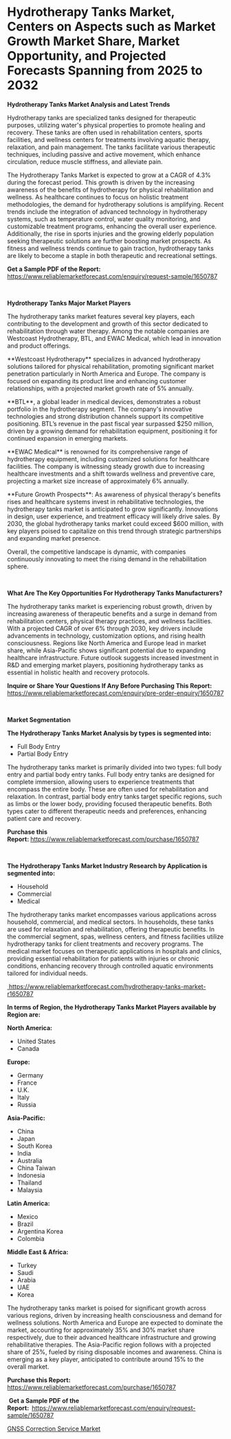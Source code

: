 <p><h1>Hydrotherapy Tanks Market, Centers on Aspects such as Market Growth Market Share, Market Opportunity, and Projected Forecasts Spanning from 2025 to 2032</h1></p><p><strong>Hydrotherapy Tanks Market Analysis and Latest Trends</strong></p>
<p><p>Hydrotherapy tanks are specialized tanks designed for therapeutic purposes, utilizing water's physical properties to promote healing and recovery. These tanks are often used in rehabilitation centers, sports facilities, and wellness centers for treatments involving aquatic therapy, relaxation, and pain management. The tanks facilitate various therapeutic techniques, including passive and active movement, which enhance circulation, reduce muscle stiffness, and alleviate pain.</p><p>The Hydrotherapy Tanks Market is expected to grow at a CAGR of 4.3% during the forecast period. This growth is driven by the increasing awareness of the benefits of hydrotherapy for physical rehabilitation and wellness. As healthcare continues to focus on holistic treatment methodologies, the demand for hydrotherapy solutions is amplifying. Recent trends include the integration of advanced technology in hydrotherapy systems, such as temperature control, water quality monitoring, and customizable treatment programs, enhancing the overall user experience. Additionally, the rise in sports injuries and the growing elderly population seeking therapeutic solutions are further boosting market prospects. As fitness and wellness trends continue to gain traction, hydrotherapy tanks are likely to become a staple in both therapeutic and recreational settings.</p></p>
<p><strong>Get a Sample PDF of the Report:&nbsp;</strong> <a href="https://www.reliablemarketforecast.com/enquiry/request-sample/1650787?utm_campaign=2210&utm_medium=2&utm_source=Github&utm_content=ia&utm_term=17022025&utm_id=hydrotherapy-tanks">https://www.reliablemarketforecast.com/enquiry/request-sample/1650787</a></p>
<p>&nbsp;</p>
<p><strong>Hydrotherapy Tanks Major Market Players</strong></p>
<p><p>The hydrotherapy tanks market features several key players, each contributing to the development and growth of this sector dedicated to rehabilitation through water therapy. Among the notable companies are Westcoast Hydrotherapy, BTL, and EWAC Medical, which lead in innovation and product offerings.</p><p>**Westcoast Hydrotherapy** specializes in advanced hydrotherapy solutions tailored for physical rehabilitation, promoting significant market penetration particularly in North America and Europe. The company is focused on expanding its product line and enhancing customer relationships, with a projected market growth rate of 5% annually.</p><p>**BTL**, a global leader in medical devices, demonstrates a robust portfolio in the hydrotherapy segment. The company's innovative technologies and strong distribution channels support its competitive positioning. BTL’s revenue in the past fiscal year surpassed $250 million, driven by a growing demand for rehabilitation equipment, positioning it for continued expansion in emerging markets.</p><p>**EWAC Medical** is renowned for its comprehensive range of hydrotherapy equipment, including customized solutions for healthcare facilities. The company is witnessing steady growth due to increasing healthcare investments and a shift towards wellness and preventive care, projecting a market size increase of approximately 6% annually.</p><p>**Future Growth Prospects**: As awareness of physical therapy's benefits rises and healthcare systems invest in rehabilitative technologies, the hydrotherapy tanks market is anticipated to grow significantly. Innovations in design, user experience, and treatment efficacy will likely drive sales. By 2030, the global hydrotherapy tanks market could exceed $600 million, with key players poised to capitalize on this trend through strategic partnerships and expanding market presence.</p><p>Overall, the competitive landscape is dynamic, with companies continuously innovating to meet the rising demand in the rehabilitation sphere.</p></p>
<p>&nbsp;</p>
<p><strong>What Are The Key Opportunities For Hydrotherapy Tanks Manufacturers?</strong></p>
<p><p>The hydrotherapy tanks market is experiencing robust growth, driven by increasing awareness of therapeutic benefits and a surge in demand from rehabilitation centers, physical therapy practices, and wellness facilities. With a projected CAGR of over 6% through 2030, key drivers include advancements in technology, customization options, and rising health consciousness. Regions like North America and Europe lead in market share, while Asia-Pacific shows significant potential due to expanding healthcare infrastructure. Future outlook suggests increased investment in R&D and emerging market players, positioning hydrotherapy tanks as essential in holistic health and recovery protocols.</p></p>
<p><strong>Inquire or Share Your Questions If Any Before Purchasing This Report:</strong> <a href="https://www.reliablemarketforecast.com/enquiry/pre-order-enquiry/1650787?utm_campaign=2210&utm_medium=2&utm_source=Github&utm_content=ia&utm_term=17022025&utm_id=hydrotherapy-tanks">https://www.reliablemarketforecast.com/enquiry/pre-order-enquiry/1650787</a></p>
<p>&nbsp;</p>
<p><strong>Market Segmentation</strong></p>
<p><strong>The Hydrotherapy Tanks Market Analysis by types is segmented into:</strong></p>
<p><ul><li>Full Body Entry</li><li>Partial Body Entry</li></ul></p>
<p><p>The hydrotherapy tanks market is primarily divided into two types: full body entry and partial body entry tanks. Full body entry tanks are designed for complete immersion, allowing users to experience treatments that encompass the entire body. These are often used for rehabilitation and relaxation. In contrast, partial body entry tanks target specific regions, such as limbs or the lower body, providing focused therapeutic benefits. Both types cater to different therapeutic needs and preferences, enhancing patient care and recovery.</p></p>
<p><strong>Purchase this Report:&nbsp;</strong><a href="https://www.reliablemarketforecast.com/purchase/1650787?utm_campaign=2210&utm_medium=2&utm_source=Github&utm_content=ia&utm_term=17022025&utm_id=hydrotherapy-tanks">https://www.reliablemarketforecast.com/purchase/1650787</a></p>
<p>&nbsp;</p>
<p><strong>The Hydrotherapy Tanks Market Industry Research by Application is segmented into:</strong></p>
<p><ul><li>Household</li><li>Commercial</li><li>Medical</li></ul></p>
<p><p>The hydrotherapy tanks market encompasses various applications across household, commercial, and medical sectors. In households, these tanks are used for relaxation and rehabilitation, offering therapeutic benefits. In the commercial segment, spas, wellness centers, and fitness facilities utilize hydrotherapy tanks for client treatments and recovery programs. The medical market focuses on therapeutic applications in hospitals and clinics, providing essential rehabilitation for patients with injuries or chronic conditions, enhancing recovery through controlled aquatic environments tailored for individual needs.</p></p>
<p><a href="https://www.reliablemarketforecast.com/hydrotherapy-tanks-market-r1650787?utm_campaign=2210&utm_medium=2&utm_source=Github&utm_content=ia&utm_term=17022025&utm_id=hydrotherapy-tanks">&nbsp;https://www.reliablemarketforecast.com/hydrotherapy-tanks-market-r1650787</a></p>
<p><strong>In terms of Region, the Hydrotherapy Tanks Market Players available by Region are:</strong></p>
<p>
    <p> <strong> North America: </strong>
        <ul>
            <li>United States</li>
            <li>Canada</li>
        </ul>
        </p> 
    <p> <strong> Europe: </strong>
        <ul>
            <li>Germany</li>
            <li>France</li>
            <li>U.K.</li>
            <li>Italy</li>
            <li>Russia</li>
        </ul>
        </p> 
    <p> <strong> Asia-Pacific: </strong>
        <ul>
            <li>China</li>
            <li>Japan</li>
            <li>South Korea</li>
            <li>India</li>
            <li>Australia</li>
            <li>China Taiwan</li>
            <li>Indonesia</li>
            <li>Thailand</li>
            <li>Malaysia</li>
        </ul>
        </p> 
    <p> <strong> Latin America: </strong>
        <ul>
            <li>Mexico</li>
            <li>Brazil</li>
            <li>Argentina Korea</li>
            <li>Colombia</li>
        </ul>
        </p> 
    <p> <strong> Middle East & Africa: </strong>
        <ul>
            <li>Turkey</li>
            <li>Saudi</li>
            <li>Arabia</li>
            <li>UAE</li>
            <li>Korea</li>
        </ul>
    </p>
    </p>
<p><p>The hydrotherapy tanks market is poised for significant growth across various regions, driven by increasing health consciousness and demand for wellness solutions. North America and Europe are expected to dominate the market, accounting for approximately 35% and 30% market share respectively, due to their advanced healthcare infrastructure and growing rehabilitative therapies. The Asia-Pacific region follows with a projected share of 25%, fueled by rising disposable incomes and awareness. China is emerging as a key player, anticipated to contribute around 15% to the overall market.</p></p>
<p><strong>Purchase this Report: </strong><a href="https://www.reliablemarketforecast.com/purchase/1650787?utm_campaign=2210&utm_medium=2&utm_source=Github&utm_content=ia&utm_term=17022025&utm_id=hydrotherapy-tanks">https://www.reliablemarketforecast.com/purchase/1650787</a></p>
<p>&nbsp;<strong>Get a Sample PDF of the Report:&nbsp;&nbsp;</strong><a href="https://www.reliablemarketforecast.com/enquiry/request-sample/1650787?utm_campaign=2210&utm_medium=2&utm_source=Github&utm_content=ia&utm_term=17022025&utm_id=hydrotherapy-tanks">https://www.reliablemarketforecast.com/enquiry/request-sample/1650787</a></p>
<p><strong></strong></p>
<p><p><a href="https://github.com/kathiestrine5ty/Market-Research-Report-List-1/blob/main/gnss-correction-service-market.md?utm_campaign=2210&utm_medium=2&utm_source=Github&utm_content=ia&utm_term=17022025&utm_id=hydrotherapy-tanks">GNSS Correction Service Market</a></p></p>